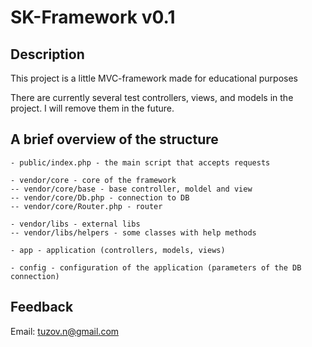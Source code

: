 # SK-Framework v0.1

## Description

This project is a little MVC-framework made for educational purposes


There are currently several test controllers, views, and models in the project. I will remove them in the future.


## A brief overview of the structure


```
- public/index.php - the main script that accepts requests

- vendor/core - core of the framework
-- vendor/core/base - base controller, moldel and view
-- vendor/core/Db.php - connection to DB
-- vendor/core/Router.php - router

- vendor/libs - external libs
-- vendor/libs/helpers - some classes with help methods

- app - application (controllers, models, views)

- config - configuration of the application (parameters of the DB connection)

```

## Feedback
Email: tuzov.n@gmail.com
